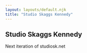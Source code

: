 ```yaml
---
layout: layouts/default.njk
title: "Studio Skaggs Kennedy"
---
```


## Studio Skaggs Kennedy

Next iteration of studiosk.net